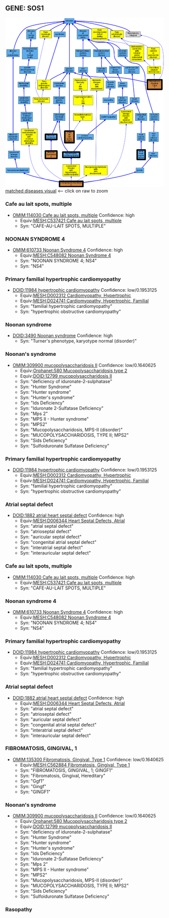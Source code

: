 
## GENE: SOS1

![image](SOS1.png)
[matched diseases visual](SOS1.png)  <-- click on raw to zoom


### Cafe au lait spots, multiple
 * [OMIM:114030 Cafe au lait spots, multiple](http://beta.monarchinitiative.org/disease/OMIM:114030) Confidence: high
    * Equiv:[MESH:C537421 Cafe au lait spots, multiple](http://beta.monarchinitiative.org/disease/MESH:C537421)
    * Syn: "CAFE-AU-LAIT SPOTS, MULTIPLE"

### NOONAN SYNDROME 4
 * [OMIM:610733 Noonan Syndrome 4](http://beta.monarchinitiative.org/disease/OMIM:610733) Confidence: high
    * Equiv:[MESH:C548082 Noonan Syndrome 4](http://beta.monarchinitiative.org/disease/MESH:C548082)
    * Syn: "NOONAN SYNDROME 4; NS4"
    * Syn: "NS4"

### Primary familial hypertrophic cardiomyopathy
 * [DOID:11984 hypertrophic cardiomyopathy](http://beta.monarchinitiative.org/disease/DOID:11984) Confidence: low/0.1953125
    * Equiv:[MESH:D002312 Cardiomyopathy, Hypertrophic](http://beta.monarchinitiative.org/disease/MESH:D002312)
    * Equiv:[MESH:D024741 Cardiomyopathy, Hypertrophic, Familial](http://beta.monarchinitiative.org/disease/MESH:D024741)
    * Syn: "familial hypertrophic cardiomyopathy"
    * Syn: "hypertrophic obstructive cardiomyopathy"

### Noonan syndrome
 * [DOID:3490 Noonan syndrome](http://beta.monarchinitiative.org/disease/DOID:3490) Confidence: high
    * Syn: "Turner's phenotype, karyotype normal (disorder)"

### Noonan's syndrome
 * [OMIM:309900 mucopolysaccharidosis II](http://beta.monarchinitiative.org/disease/OMIM:309900) Confidence: low/0.1640625
    * Equiv:[Orphanet:580 Mucopolysaccharidosis type 2](http://beta.monarchinitiative.org/disease/Orphanet:580)
    * Equiv:[DOID:12799 mucopolysaccharidosis II](http://beta.monarchinitiative.org/disease/DOID:12799)
    * Syn: "deficiency of iduronate-2-sulphatase"
    * Syn: "Hunter Syndrome"
    * Syn: "Hunter syndrome"
    * Syn: "Hunter's syndrome"
    * Syn: "Ids Deficiency"
    * Syn: "Iduronate 2-Sulfatase Deficiency"
    * Syn: "Mps 2"
    * Syn: "MPS II - Hunter syndrome"
    * Syn: "MPS2"
    * Syn: "Mucopolysaccharidosis, MPS-II (disorder)"
    * Syn: "MUCOPOLYSACCHARIDOSIS, TYPE II; MPS2"
    * Syn: "Sids Deficiency"
    * Syn: "Sulfoiduronate Sulfatase Deficiency"

### Primary familial hypertrophic cardiomyopathy
 * [DOID:11984 hypertrophic cardiomyopathy](http://beta.monarchinitiative.org/disease/DOID:11984) Confidence: low/0.1953125
    * Equiv:[MESH:D002312 Cardiomyopathy, Hypertrophic](http://beta.monarchinitiative.org/disease/MESH:D002312)
    * Equiv:[MESH:D024741 Cardiomyopathy, Hypertrophic, Familial](http://beta.monarchinitiative.org/disease/MESH:D024741)
    * Syn: "familial hypertrophic cardiomyopathy"
    * Syn: "hypertrophic obstructive cardiomyopathy"

### Atrial septal defect
 * [DOID:1882 atrial heart septal defect](http://beta.monarchinitiative.org/disease/DOID:1882) Confidence: high
    * Equiv:[MESH:D006344 Heart Septal Defects, Atrial](http://beta.monarchinitiative.org/disease/MESH:D006344)
    * Syn: "atrial septal defect"
    * Syn: "atrioseptal defect"
    * Syn: "auricular septal defect"
    * Syn: "congenital atrial septal defect"
    * Syn: "interatrial septal defect"
    * Syn: "interauricular septal defect"

### Cafe au lait spots, multiple
 * [OMIM:114030 Cafe au lait spots, multiple](http://beta.monarchinitiative.org/disease/OMIM:114030) Confidence: high
    * Equiv:[MESH:C537421 Cafe au lait spots, multiple](http://beta.monarchinitiative.org/disease/MESH:C537421)
    * Syn: "CAFE-AU-LAIT SPOTS, MULTIPLE"

### Noonan syndrome 4
 * [OMIM:610733 Noonan Syndrome 4](http://beta.monarchinitiative.org/disease/OMIM:610733) Confidence: high
    * Equiv:[MESH:C548082 Noonan Syndrome 4](http://beta.monarchinitiative.org/disease/MESH:C548082)
    * Syn: "NOONAN SYNDROME 4; NS4"
    * Syn: "NS4"

### Primary familial hypertrophic cardiomyopathy
 * [DOID:11984 hypertrophic cardiomyopathy](http://beta.monarchinitiative.org/disease/DOID:11984) Confidence: low/0.1953125
    * Equiv:[MESH:D002312 Cardiomyopathy, Hypertrophic](http://beta.monarchinitiative.org/disease/MESH:D002312)
    * Equiv:[MESH:D024741 Cardiomyopathy, Hypertrophic, Familial](http://beta.monarchinitiative.org/disease/MESH:D024741)
    * Syn: "familial hypertrophic cardiomyopathy"
    * Syn: "hypertrophic obstructive cardiomyopathy"

### Atrial septal defect
 * [DOID:1882 atrial heart septal defect](http://beta.monarchinitiative.org/disease/DOID:1882) Confidence: high
    * Equiv:[MESH:D006344 Heart Septal Defects, Atrial](http://beta.monarchinitiative.org/disease/MESH:D006344)
    * Syn: "atrial septal defect"
    * Syn: "atrioseptal defect"
    * Syn: "auricular septal defect"
    * Syn: "congenital atrial septal defect"
    * Syn: "interatrial septal defect"
    * Syn: "interauricular septal defect"

### FIBROMATOSIS, GINGIVAL, 1
 * [OMIM:135300 Fibromatosis, Gingival, Type 1](http://beta.monarchinitiative.org/disease/OMIM:135300) Confidence: low/0.1640625
    * Equiv:[MESH:C562884 Fibromatosis, Gingival, Type 1](http://beta.monarchinitiative.org/disease/MESH:C562884)
    * Syn: "FIBROMATOSIS, GINGIVAL, 1; GINGF1"
    * Syn: "Fibromatosis, Gingival, Hereditary"
    * Syn: "Ggf1"
    * Syn: "Gingf"
    * Syn: "GINGF1"

### Noonan's syndrome
 * [OMIM:309900 mucopolysaccharidosis II](http://beta.monarchinitiative.org/disease/OMIM:309900) Confidence: low/0.1640625
    * Equiv:[Orphanet:580 Mucopolysaccharidosis type 2](http://beta.monarchinitiative.org/disease/Orphanet:580)
    * Equiv:[DOID:12799 mucopolysaccharidosis II](http://beta.monarchinitiative.org/disease/DOID:12799)
    * Syn: "deficiency of iduronate-2-sulphatase"
    * Syn: "Hunter Syndrome"
    * Syn: "Hunter syndrome"
    * Syn: "Hunter's syndrome"
    * Syn: "Ids Deficiency"
    * Syn: "Iduronate 2-Sulfatase Deficiency"
    * Syn: "Mps 2"
    * Syn: "MPS II - Hunter syndrome"
    * Syn: "MPS2"
    * Syn: "Mucopolysaccharidosis, MPS-II (disorder)"
    * Syn: "MUCOPOLYSACCHARIDOSIS, TYPE II; MPS2"
    * Syn: "Sids Deficiency"
    * Syn: "Sulfoiduronate Sulfatase Deficiency"

### Rasopathy
